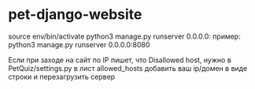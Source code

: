 # pet-django-website

source env/bin/activate
python3 manage.py runserver 0.0.0.0:<port>
пример: python3 manage.py runserver 0.0.0.0:8080

Если при заходе на сайт по IP пишет, что Disallowed host, нужно в PetQuiz/settings.py в лист allowed_hosts  добавить ваш ip/домен в виде строки и перезагрузить сервер
